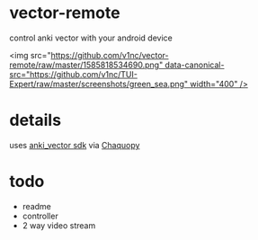 # vector-remote
control anki vector with your android device

<img src="https://github.com/v1nc/vector-remote/raw/master/1585818534690.png" data-canonical-src="https://github.com/v1nc/TUI-Expert/raw/master/screenshots/green_sea.png" width="400" />


# details
uses [anki_vector sdk](https://developer.anki.com/vector/docs/index.html) via [Chaquopy](https://chaquo.com/chaquopy/)

# todo
- readme
- controller
- 2 way video stream
